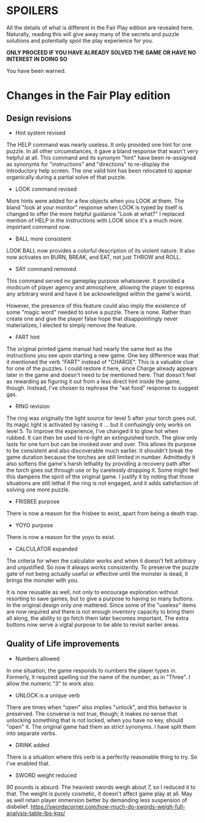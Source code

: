# SPOILERS

All the details of what is different in the Fair Play edition are revealed here. Naturally, reading this will give away many of the secrets and puzzle solutions and potentially spoil the play experience for you.

**ONLY PROCEED IF YOU HAVE ALREADY SOLVED THE GAME OR HAVE NO INTEREST IN DOING SO**

You have been warned.


# Changes in the Fair Play edition

## Design revisions

* Hint system revised

The HELP command was nearly useless. It only provided one hint for one puzzle. In all other circumstances, it gave a bland response that wasn't very helpful at all. This command and its synonym "hint" have been re-assigned as synonyms for "instructions" and "directions" to re-display the introductory help screen. The one valid hint has been relocated to appear organically during a partial solve of that puzzle.

* LOOK command revised

More hints were added for a few objects when you LOOK at them. The bland "look at your monitor" response when LOOK is typed by itself is changed to offer the more helpful guidance "Look at what?" I replaced mention of HELP in the instructions with LOOK since it's a much more important command now.

* BALL more consistent

LOOK BALL now provides a colorful description of its violent nature. It also now activates on BURN, BREAK, and EAT, not just THROW and ROLL.

* SAY command removed

This command served no gameplay purpose whatsoever. It provided a modicum of player agency and atmosphere, allowing the player to express any arbitrary word and have it be acknowledged within the game's world.

However, the presence of this feature could also imply the existence of some "magic word" needed to solve a puzzle. There is none. Rather than create one and give the player false hope that disappointingly never materializes, I elected to simply remove the feature.

* FART hint

The original printed game manual had nearly the same text as the instructions you see upon starting a new game. One key difference was that it mentioned the verb "FART" instead of "CHARGE". This is a valuable clue for one of the puzzles. I could restore it here, since Charge already appears later in the game and doesn't need to be mentioned here. That doesn't feel as rewarding as figuring it out from a less direct hint inside the game, though. Instead, I've chosen to rephrase the "eat food" response to suggest gas.

* RING revision

The ring was originally the light source for level 5 after your torch goes out. Its magic light is activated by raising it ... but it confusingly only works on level 5. To improve the experience, I've changed it to glow hot when rubbed. It can then be used to re-light an extinguished torch. The glow only lasts for one turn but can be invoked over and over. This allows its purpose to be consistent and also discoverable much earlier. It shouldn't break the game duration because the torches are still limited in number. Admittedly it also softens the game's harsh lethality by providing a recovery path after the torch goes out through use or by carelessly dropping it. Some might feel this dampens the spirit of the original game. I justify it by noting that those situations are still lethal if the ring is not engaged, and it adds satisfaction of solving one more puzzle.

* FRISBEE purpose

There is now a reason for the frisbee to exist, apart from being a death trap.

* YOYO purpose

There is now a reason for the yoyo to exist.

* CALCULATOR expanded

The criteria for when the calculator works and when it doesn't felt arbitrary and unjustified. So now it always works consistently. To preserve the puzzle gate of not being actually useful or effective until the monster is dead, it brings the monster with you.

It is now reusable as well, not only to encourage exploration without resorting to save games, but to give a purpose to having so many buttons. In the original design only one mattered. Since some of the "useless" items are now required and there is not enough inventory capacity to bring them all along, the ability to go fetch them later becomes important. The extra buttons now serve a vigtal purpose to be able to revisit earlier areas.

## Quality of Life improvements

* Numbers allowed

In one situation, the game responds to numbers the player types in. Formerly, it required spelling out the name of the number, as in "Three". I allow the numeric "3" to work also.

* UNLOCK is a unique verb

There are times when "open" also implies "unlock", and this behavior is preserved. The converse is not true, though; it makes no sense that unlocking something that is not locked, when you have no key, should "open" it. The original game had them as strict synonyms. I have split them into separate verbs.

* DRINK added

There is a situation where this verb is a perfectly reasonable thing to try. So I've enabled that.

* SWORD weight reduced

90 pounds is absurd. The heaviest swords weigh about 7, so I reduced it to that. The weight is purely cosmetic, it doesn't affect game play at all. May as well retain player immersion better by demanding less suspension of disbelief. https://swordscorner.com/how-much-do-swords-weigh-full-analysis-table-lbs-kgs/

